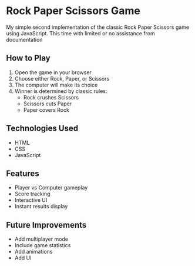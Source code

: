 # Rock Paper Scissors Game

My simple  second implementation of the classic Rock Paper Scissors game using JavaScript.
This time with limited or no assistance from documentation

## How to Play

1. Open the game in your browser
2. Choose either Rock, Paper, or Scissors
3. The computer will make its choice
4. Winner is determined by classic rules:
   - Rock crushes Scissors
   - Scissors cuts Paper
   - Paper covers Rock

## Technologies Used

- HTML
- CSS
- JavaScript

## Features

- Player vs Computer gameplay
- Score tracking
- Interactive UI
- Instant results display

## Future Improvements

- Add multiplayer mode
- Include game statistics
- Add animations
- Add UI
